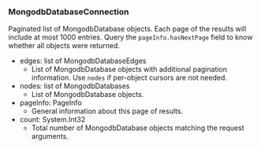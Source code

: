 ### MongodbDatabaseConnection
Paginated list of MongodbDatabase objects. Each page of the results will include at most 1000 entries. Query the `pageInfo.hasNextPage` field to know whether all objects were returned.

- edges: list of MongodbDatabaseEdges
  - List of MongodbDatabase objects with additional pagination information. Use `nodes` if per-object cursors are not needed.
- nodes: list of MongodbDatabases
  - List of MongodbDatabase objects.
- pageInfo: PageInfo
  - General information about this page of results.
- count: System.Int32
  - Total number of MongodbDatabase objects matching the request arguments.
